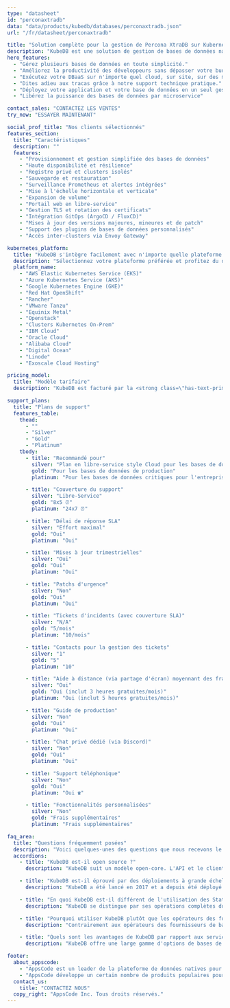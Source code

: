 ```yaml
---
type: "datasheet"
id: "perconaxtradb"
data: "data/products/kubedb/databases/perconaxtradb.json"
url: "/fr/datasheet/perconaxtradb"

title: "Solution complète pour la gestion de Percona XtraDB sur Kubernetes"
description: "KubeDB est une solution de gestion de bases de données native Kubernetes qui simplifie et automatise les tâches courantes de gestion des bases de données, telles que la provision, la surveillance, la mise à jour, les patchs, la mise à l'échelle, l'expansion de volume, la sauvegarde, la récupération, la détection de défaillance et la réparation pour diverses bases de données populaires sur tous les clouds privés et publics."
hero_features:
  - "Gérez plusieurs bases de données en toute simplicité."
  - "Améliorez la productivité des développeurs sans dépasser votre budget avec KubeDB."
  - "Exécutez votre DBaaS sur n'importe quel cloud, sur site, sur des machines de développement ou dans CI/CD."
  - "Dites adieu aux tracas grâce à notre support technique pratique."
  - "Déployez votre application et votre base de données en un seul geste."
  - "Libérez la puissance des bases de données par microservice"

contact_sales: "CONTACTEZ LES VENTES"
try_now: "ESSAYER MAINTENANT"

social_prof_title: "Nos clients sélectionnés"
features_section:
  title: "Caractéristiques"
  description: ""
  features:
    - "Provisionnement et gestion simplifiée des bases de données"
    - "Haute disponibilité et résilience"
    - "Registre privé et clusters isolés"
    - "Sauvegarde et restauration"
    - "Surveillance Prometheus et alertes intégrées"
    - "Mise à l'échelle horizontale et verticale"
    - "Expansion de volume"
    - "Portail web en libre-service"
    - "Gestion TLS et rotation des certificats"
    - "Intégration GitOps (ArgoCD / FluxCD)"
    - "Mises à jour des versions majeures, mineures et de patch"
    - "Support des plugins de bases de données personnalisés"
    - "Accès inter-clusters via Envoy Gateway"

kubernetes_platform:
  title: "KubeDB s'intègre facilement avec n'importe quelle plateforme Kubernetes, telles que ;"
  description: "Sélectionnez votre plateforme préférée et profitez du déploiement, de la scalabilité et de la gestion. Rejoignez-nous pour embrasser l'avenir du déploiement d'applications."
  platform_name:
    - "AWS Elastic Kubernetes Service (EKS)"
    - "Azure Kubernetes Service (AKS)"
    - "Google Kubernetes Engine (GKE)"
    - "Red Hat OpenShift"
    - "Rancher"
    - "VMware Tanzu"
    - "Equinix Metal"
    - "Openstack"
    - "Clusters Kubernetes On-Prem"
    - "IBM Cloud"
    - "Oracle Cloud"
    - "Alibaba Cloud"
    - "Digital Ocean"
    - "Linode"
    - "Exoscale Cloud Hosting"

pricing_model:
  title: "Modèle tarifaire"
  description: "KubeDB est facturé par la <strong class=\"has-text-primary\">limite de mémoire définie pour les containers de base de données gérés par KubeDB (et non la mémoire des nœuds de travail Kubernetes).</strong> Par exemple, une base de données PostgreSQL avec 3 réplicas, chacun avec 8 Go de RAM, sera comptée comme 24 Go de mémoire pour la facturation."

support_plans:
  title: "Plans de support"
  features_table:
    thead:
      - ""
      - "Silver"
      - "Gold"
      - "Platinum"
    tbody:
      - title: "Recommandé pour"
        silver: "Plan en libre-service style Cloud pour les bases de données de production"
        gold: "Pour les bases de données de production"
        platinum: "Pour les bases de données critiques pour l'entreprise et/ou la mission"

      - title: "Couverture du support"
        silver: "Libre-Service"
        gold: "8x5 ⏰"
        platinum: "24x7 ⏰"

      - title: "Délai de réponse SLA"
        silver: "Effort maximal"
        gold: "Oui"
        platinum: "Oui"

      - title: "Mises à jour trimestrielles"
        silver: "Oui"
        gold: "Oui"
        platinum: "Oui"

      - title: "Patchs d'urgence"
        silver: "Non"
        gold: "Oui"
        platinum: "Oui"

      - title: "Tickets d'incidents (avec couverture SLA)"
        silver: "N/A"
        gold: "5/mois"
        platinum: "10/mois"

      - title: "Contacts pour la gestion des tickets"
        silver: "1"
        gold: "5"
        platinum: "10"

      - title: "Aide à distance (via partage d'écran) moyennant des frais supplémentaires"
        silver: "Oui"
        gold: "Oui (inclut 3 heures gratuites/mois)"
        platinum: "Oui (inclut 5 heures gratuites/mois)"

      - title: "Guide de production"
        silver: "Non"
        gold: "Oui"
        platinum: "Oui"

      - title: "Chat privé dédié (via Discord)"
        silver: "Non"
        gold: "Oui"
        platinum: "Oui"

      - title: "Support téléphonique"
        silver: "Non"
        gold: "Oui"
        platinum: "Oui ☎"

      - title: "Fonctionnalités personnalisées"
        silver: "Non"
        gold: "Frais supplémentaires"
        platinum: "Frais supplémentaires"

faq_area:
  title: "Questions fréquemment posées"
  description: "Voici quelques-unes des questions que nous recevons le plus souvent. Si vous ne trouvez pas ce que vous cherchez, contactez-nous à tout moment."
  accordions:
    - title: "KubeDB est-il open source ?"
      description: "KubeDB suit un modèle open-core. L'API et le client sont disponibles sous la licence Apache v2 pour l'intégration avec des projets clients."

    - title: "KubeDB est-il éprouvé par des déploiements à grande échelle ?"
      description: "KubeDB a été lancé en 2017 et a depuis été déployé chez de nombreux clients, y compris des déploiements à grande échelle."

    - title: "En quoi KubeDB est-il différent de l'utilisation des StatefulSets ?"
      description: "KubeDB se distingue par ses opérations complètes du jour 2, englobant la surveillance, les alertes, la sauvegarde/la récupération, les mises à jour de versions et les fonctions de mise à l'échelle."

    - title: "Pourquoi utiliser KubeDB plutôt que les opérateurs des fournisseurs de bases de données ?"
      description: "Contrairement aux opérateurs des fournisseurs de bases de données, avec KubeDB, vous pouvez facilement satisfaire tous vos besoins en bases de données sous un seul contrat et avec un minimum d'efforts techniques."

    - title: "Quels sont les avantages de KubeDB par rapport aux services de base de données gérés par des fournisseurs de cloud ?"
      description: "KubeDB offre une large gamme d'options de bases de données, supportant des environnements multi-cloud et sur site, tout en offrant des solutions plus économiques."

footer:
  about_appscode: 
    - "AppsCode est un leader de la plateforme de données natives pour Kubernetes. AppsCode a été fondée en 2016 par Tamal Saha, un ancien ingénieur de Google."
    - "AppsCode développe un certain nombre de produits populaires pour Kubernetes, à savoir KubeDB, Stash, KubeVault, Kubeform, Voyager. AppsCode est basée à Las Vegas, Nevada, USA, avec des bureaux d'ingénierie à Dhaka, Bangladesh."
  contact_us:
    title: "CONTACTEZ NOUS"
  copy_right: "AppsCode Inc. Tous droits réservés."
---
```

